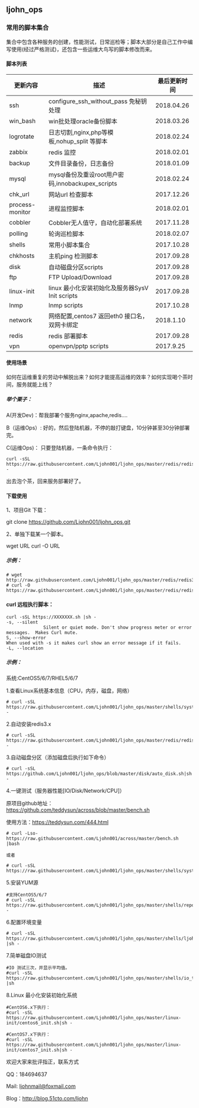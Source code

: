 ## ljohn_ops
### 常用的脚本集合
集合中包含各种服务的创建，性能测试，日常巡检等；脚本大部分是自己工作中编写使用(经过严格测试)，还包含一些运维大鸟写的脚本修改而来。
#### 脚本列表

更新内容 |描述| 最后更新时间
---|---|---|
ssh       | configure_ssh_without_pass 免秘钥处理	 | 2018.04.26
win_bash  | win批处理oracle备份脚本       |2018.03.26
logrotate | 日志切割,nginx,php等模板,nohup_split 等脚本   | 2018.02.24
zabbix  | redis 监控       |2018.02.01
backup  |文件目录备份，日志备份 | 2018.01.09
mysql  |mysql备份及重设root用户密码,innobackupex_scripts| 2018.02.24
chk_url  |网站url 检查脚本         | 2017.12.26
process-monitor | 进程监控脚本    | 2018.02.01
cobbler  |Cobbler无人值守，自动化部署系统 | 2017.11.28
polling  |轮询巡检脚本          |  2018.02.07
shells   |常用小脚本集合          |  2017.10.28
chkhosts |主机ping 检测脚本         | 2017.09.28
disk     |自动磁盘分区scripts          | 2017.09.28
ftp      |FTP Upload/Download          | 2017.09.28
linux-init|linux 最小化安装初始化及服务器SysV Init scripts        | 2017.09.28
lnmp     |lnmp scripts          |  2017.10.28
network  |网络配置,centos7 返回eth0 接口名，双网卡绑定        |  2018.1.10
redis    |redis 部署脚本          |  2017.09.28
vpn      |openvpn/pptp scripts          |  2017.9.25|
#### 使用场景
如何在运维重复的劳动中解脱出来？如何才能提高运维的效率？如何实现喝个茶时间，服务就能上线？
##### 举个栗子：
A(开发Dev)：帮我部署个服务nginx,apache,redis....

B（运维Ops）: 好的，然后登陆机器，不停的敲打键盘，10分钟甚至30分钟部署完。

C(运维Ops)：
只要登陆机器，一条命令执行：
```
curl -sSL https://raw.githubusercontent.com/Ljohn001/ljohn_ops/master/redis/redis3.x.sh|sh -
```
出去泡个茶，回来服务部署好了。


#### 下载使用
1、项目Git 下载：

git clone https://github.com/Ljohn001/ljohn_ops.git

2、单独下载某一个脚本。

wget  URL
curl -O URL

##### 示例：
```
# wget http://raw.githubusercontent.com/Ljohn001/ljohn_ops/master/redis/redis3.x.sh
# curl -O  https://raw.githubusercontent.com/Ljohn001/ljohn_ops/master/redis/redis3.x.sh
```

#### curl 远程执行脚本：
```
curl -sSL https://XXXXXXX.sh |sh -
-s, --silent
              Silent or quiet mode. Don't show progress meter or error messages.  Makes Curl mute.
S, --show-error	
When used with -s it makes curl show an error message if it fails.
-L, --location
```
##### 示例：
系统:CentOS5/6/7/RHEL5/6/7

1.查看Linux系统基本信息（CPU，内存，磁盘，网络）
```
# curl -sSL https://raw.githubusercontent.com/Ljohn001/ljohn_ops/master/shells/system_info_colour.sh|sh -
```

2.自动安装redis3.x
```
# curl -sSL https://raw.githubusercontent.com/Ljohn001/ljohn_ops/master/redis/redis3.x.sh|sh -
```

3.自动磁盘分区（添加磁盘后执行如下命令）
```
# curl -sSL  https://github.com/Ljohn001/ljohn_ops/blob/master/disk/auto_disk.sh|sh -
```

4.一键测试（服务器性能[IO/Disk/Network/CPU]）

原项目github地址：
https://github.com/teddysun/across/blob/master/bench.sh

使用方法：https://teddysun.com/444.html
```
# curl -Lso- https://raw.githubusercontent.com/Ljohn001/across/master/bench.sh |bash

或者

# curl -sSL https://raw.githubusercontent.com/Ljohn001/ljohn_ops/master/shells/system_chk.sh|sh

```

5.安装YUM源

```
#支持CentOS5/6/7
# curl -sSL https://raw.githubusercontent.com/Ljohn001/ljohn_ops/master/shells/repo.sh|sh -
```

6.配置环境变量
```
# curl -sSL https://raw.githubusercontent.com/Ljohn001/ljohn_ops/master/shells/ljohn.sh |sh -
```

7.简单磁盘IO测试
```
#IO 测试三次，并显示平均值。
#curl -sSL https://raw.githubusercontent.com/Ljohn001/ljohn_ops/master/shells/io_test.sh |sh
```

8.Linux 最小化安装初始化系统
```
#CentOS6.x下执行：
#curl -sSL https://raw.githubusercontent.com/Ljohn001/ljohn_ops/master/linux-init/centos6_init.sh|sh -

#CentOS7.x下执行：
#curl -sSL https://raw.githubusercontent.com/Ljohn001/ljohn_ops/master/linux-init/centos7_init.sh|sh -

```

欢迎大家来批评指正，联系方式

QQ：184694637

Mail: ljohnmail@foxmail.com

Blog：http://blog.51cto.com/ljohn
